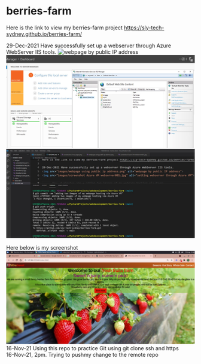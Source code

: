 # berries-farm
Here is the link to view my berries-farm project https://sly-tech-sydney.github.io/berries-farm/

29-Dec-2021 Have successfully set up a webserver through Azure WebServer IIS tools.
<img src="images/webpage using public ip address.png" alt="webpage by public IP address">
<img src="images/screenshot Azure VM webserver001.jpg" alt="setting webserver through Azure VM">
<img src="images/Screenshot push my work to github.jpg" alt="push my work to GitHub">


Here below is my screenshot
<img src="images/screenshot of my page.png" alt="strawberry">
16-Nov-21 Using this repo to practice Git using git clone ssh and https  
16-Nov-21, 2pm. Trying to pushmy change to the remote repo



